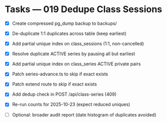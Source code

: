 # Tasks — 019 Dedupe Class Sessions

- [x] Create compressed pg_dump backup to backups/
- [x] De-duplicate 1:1 duplicates across table (keep earliest)
- [x] Add partial unique index on class_sessions (1:1, non-cancelled)
- [x] Resolve duplicate ACTIVE series by pausing all but earliest
- [x] Add partial unique index on class_series ACTIVE private pairs
- [x] Patch series-advance.ts to skip if exact exists
- [x] Patch extend route to skip if exact exists
- [x] Add dedup check in POST /api/class-series (409)
- [x] Re-run counts for 2025-10-23 (expect reduced uniques)
- [ ] Optional: broader audit report (date histogram of duplicates avoided)

